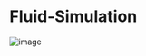 # Fluid-Simulation
![image](https://github.com/ChienFeng-hub/Fluid-Simulation/blob/main/assets/demo.gif)
